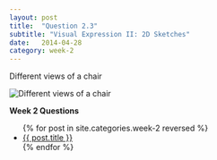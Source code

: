 ```yaml
---
layout: post
title:  "Question 2.3"
subtitle: "Visual Expression II: 2D Sketches"
date:   2014-04-28
category: week-2
---
```

<p>Different views of a chair</p> <!-- more -->
<img src="{{ site.baseurl }}/img/chair-2.jpg" alt="Different views of a chair"> 

<p><strong>Week 2 Questions</strong></p>
<ul>
  {% for post in site.categories.week-2 reversed %}
  <li>
    <a href="{{ site.baseurl }}{{ post.url }}">{{ post.title }}</a>
  </li>
  {% endfor %}
</ul>